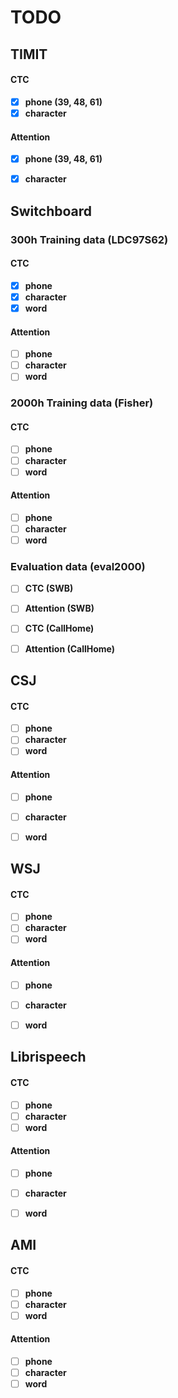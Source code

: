 # TODO
## TIMIT
#### CTC
- [x] **phone (39, 48, 61)**
- [x] **character**

#### Attention
- [x] **phone (39, 48, 61)**
- [x] **character**


## Switchboard
### 300h Training data (LDC97S62)
#### CTC
- [x] **phone**
- [x] **character**
- [x] **word**

#### Attention
- [ ] **phone**
- [ ] **character**
- [ ] **word**

### 2000h Training data (Fisher)
#### CTC
- [ ] **phone**
- [ ] **character**
- [ ] **word**

#### Attention
- [ ] **phone**
- [ ] **character**
- [ ] **word**

### Evaluation data (eval2000)
- [ ] **CTC (SWB)**
- [ ] **Attention (SWB)**
- [ ] **CTC (CallHome)**
- [ ] **Attention (CallHome)**


## CSJ
#### CTC
- [ ] **phone**
- [ ] **character**
- [ ] **word**

#### Attention
- [ ] **phone**
- [ ] **character**
- [ ] **word**


## WSJ
#### CTC
- [ ] **phone**
- [ ] **character**
- [ ] **word**

#### Attention
- [ ] **phone**
- [ ] **character**
- [ ] **word**


## Librispeech
#### CTC
- [ ] **phone**
- [ ] **character**
- [ ] **word**

#### Attention
- [ ] **phone**
- [ ] **character**
- [ ] **word**


## AMI
#### CTC
- [ ] **phone**
- [ ] **character**
- [ ] **word**

#### Attention
- [ ] **phone**
- [ ] **character**
- [ ] **word**

